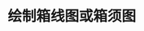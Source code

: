 <!--
 * @Github       : https://github.com/superzhc/BigData-A-Question
 * @Author       : SUPERZHC
 * @CreateDate   : 2020-11-28 00:15:22
 * @LastEditTime : 2020-11-28 00:15:23
 * @Copyright 2020 SUPERZHC
-->
# 绘制箱线图或箱须图
